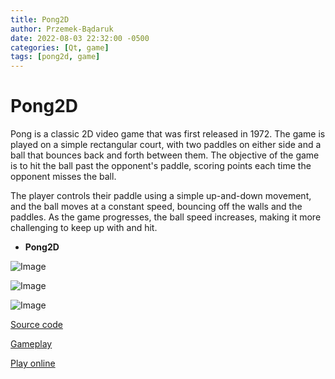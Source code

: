 ```yaml
---
title: Pong2D
author: Przemek-Bądaruk
date: 2022-08-03 22:32:00 -0500
categories: [Qt, game]
tags: [pong2d, game]
---
```


# Pong2D
Pong is a classic 2D video game that was first released in 1972. The game is played on a simple rectangular court, with two paddles on either side and a ball that bounces back and forth between them. The objective of the game is to hit the ball past the opponent's paddle, scoring points each time the opponent misses the ball.

The player controls their paddle using a simple up-and-down movement, and the ball moves at a constant speed, bouncing off the walls and the paddles. As the game progresses, the ball speed increases, making it more challenging to keep up with and hit.




* **Pong2D**

![Image](https://user-images.githubusercontent.com/28188300/178468008-aeaea331-5666-47e4-8400-10a9325c157a.png)

![Image](https://user-images.githubusercontent.com/28188300/178468012-142435f7-ca6d-4d72-98b7-209a113bc1e0.png)

![Image](https://user-images.githubusercontent.com/28188300/178468013-cec14fa6-b15b-40ce-a582-05453ff44501.png)

[Source code](https://github.com/Przemekkkth/Pong2D_Qt-Cpp)

[Gameplay](https://youtu.be/0Pt-XsYm9qI)

[Play online](/assets/games/pong2d/index.html)



